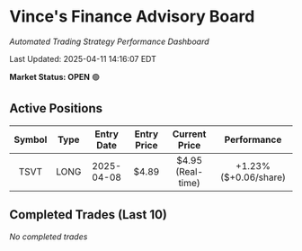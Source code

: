 # Vince's Finance Advisory Board

*Automated Trading Strategy Performance Dashboard*

Last Updated: 2025-04-11 14:16:07 EDT

**Market Status: OPEN** 🟢

## Active Positions

| Symbol | Type | Entry Date | Entry Price | Current Price | Performance |
|:------:|:----:|:----------:|:----------:|:------------:|:-----------:|
| TSVT | LONG | 2025-04-08 | $4.89 | $4.95 (Real-time) | +1.23% ($+0.06/share) |

## Completed Trades (Last 10)

*No completed trades*